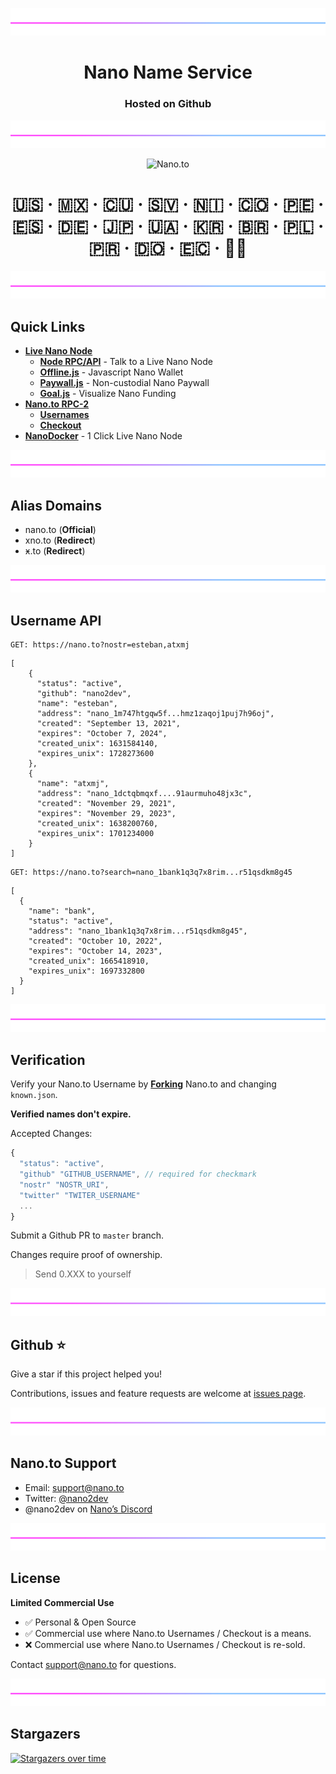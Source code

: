 ![line](https://github.com/fwd/n2/raw/master/.github/line.png)

<h1 align="center">Nano Name Service</h1>
<h3 align="center">Hosted on Github</h3>

![line](https://github.com/fwd/n2/raw/master/.github/line.png)

<p align="center">
  <img src="https://github.com/fwd/nano/raw/master/dist/images/funding.png" alt="Nano.to" />
</p>

<h1 align="center">🇺🇸 · 🇲🇽 · 🇨🇺 · 🇸🇻 · 🇳🇮 · 🇨🇴 · 🇵🇪 · 🇪🇸 · 🇩🇪 · 🇯🇵 · 🇺🇦 · 🇰🇷 · 🇧🇷 · 🇵🇱 · 🇵🇷 · 🇩🇴 · 🇪🇨 · 🏴‍☠️</h1>

![line](https://github.com/fwd/n2/raw/master/.github/line.png)

## Quick Links

- [**Live Nano Node**](https://rpc.nano.to)
  - [**Node RPC/API**](https://rpc.nano.to) - Talk to a Live Nano Node
  - [**Offline.js**](https://github.com/fwd/nano-offline#offlinejs) - Javascript Nano Wallet
  - [**Paywall.js**](https://github.com/fwd/nano-wall#nanowalljs) - Non-custodial Nano Paywall
  - [**Goal.js**](https://github.com/fwd/nano-goal#nanogoaljs) - Visualize Nano Funding
- [**Nano.to RPC-2**](https://api.nano.to) 
  - [**Usernames**](https://docs.nano.to/usernames#getting-started) 
  - [**Checkout**](https://docs.nano.to/checkout#getting-started) 
- [**NanoDocker**](https://github.com/fwd/nano-docker) - 1 Click Live Nano Node

![line](https://github.com/fwd/n2/raw/master/.github/line.png)

## Alias Domains

- nano.to (**Official**)
- xno.to (**Redirect**)
- ӿ.to (**Redirect**)

![line](https://github.com/fwd/n2/raw/master/.github/line.png)

## Username API

```
GET: https://nano.to?nostr=esteban,atxmj
```

```
[
    {
      "status": "active",
      "github": "nano2dev",
      "name": "esteban",
      "address": "nano_1m747htgqw5f...hmz1zaqoj1puj7h96oj",
      "created": "September 13, 2021",
      "expires": "October 7, 2024",
      "created_unix": 1631584140,
      "expires_unix": 1728273600
    },
    {
      "name": "atxmj",
      "address": "nano_1dctqbmqxf....91aurmuho48jx3c",
      "created": "November 29, 2021",
      "expires": "November 29, 2023",
      "created_unix": 1638200760,
      "expires_unix": 1701234000
    }
]
```

```
GET: https://nano.to?search=nano_1bank1q3q7x8rim...r51qsdkm8g45
```

```
[
  {
    "name": "bank",
    "status": "active",
    "address": "nano_1bank1q3q7x8rim...r51qsdkm8g45",
    "created": "October 10, 2022",
    "expires": "October 14, 2023",
    "created_unix": 1665418910,
    "expires_unix": 1697332800
  }
]
```

![line](https://github.com/fwd/n2/raw/master/.github/line.png)

## Verification

Verify your Nano.to Username by **[Forking](https://github.com/fwd/nano-to/fork)** Nano.to and changing ```known.json```. 

**Verified names don't expire.**

Accepted Changes:
```js
{
  "status": "active",
  "github" "GITHUB_USERNAME", // required for checkmark
  "nostr" "NOSTR_URI",
  "twitter" "TWITER_USERNAME"
  ...
}
```

Submit a Github PR to ```master``` branch.

Changes require proof of ownership.

> Send 0.XXX to yourself

![line](https://github.com/fwd/n2/raw/master/.github/line.png)

## Github ⭐️

Give a star if this project helped you!

Contributions, issues and feature requests are welcome at [issues page](https://github.com/fwd/nano/issues).

![line](https://github.com/fwd/n2/raw/master/.github/line.png)

## Nano.to Support

- Email: support@nano.to
- Twitter: [@nano2dev](https://twitter.com/nano2dev)
- @nano2dev on [Nano’s Discord](https://discord.com/invite/RNAE2R9) 

![line](https://github.com/fwd/n2/raw/master/.github/line.png)

## License

**Limited Commercial Use**

- ✅ Personal & Open Source
- ✅ Commercial use where Nano.to Usernames / Checkout is a means.
- ❌ Commercial use where Nano.to Usernames / Checkout is re-sold.

Contact [support@nano.to](mailto:support@nano.to) for questions.

![line](https://github.com/fwd/n2/raw/master/.github/line.png)

## Stargazers

[![Stargazers over time](https://starchart.cc/fwd/nano-to.svg)](https://github.com/fwd/nano-to)
